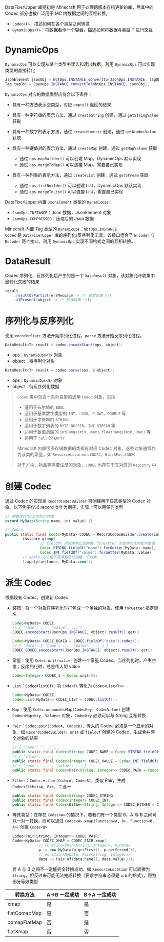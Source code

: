 DataFixerUpper 库期初是 Minecraft 用于处理跨版本存档更新的库，后其中的 Codec 部分也被广泛用于 MC 内数据之间的互相转换。

* `Codec<T>`：描述如何在各个类型之间转换
* `DynamicOps<T>`：将数据看作一个容器，描述如何将数据与类型 T 进行交互

# DynamicOps

`DynamicOps` 可以实现从某个类型中读入和读出数据。利用 `DynamicOps` 可以实现类型的直接转化

```java
JsonElement jsonObj = NbtOps.INSTANCE.convertTo(JsonOps.INSTANCE, tagObj);
Tag tagObj = JsonOps.INSTANCE.convertTo(NbtOps.INSTANCE, jsonObj);
```

`DynamicOps` 对应的数据类型应符合以下条件：

* 具有一种方法表示空类型，对应 `empty()` 返回的结果
* 具有一种字符串的表示方法，通过 `createString` 创建，通过 `getStringValue` 获取
* 具有一种数字的表示方法，通过 `createNumeric` 创建，通过 `getNumberValue` 获取
* 具有一种键值对的表示方法，通过 `createMap` 创建，通过 `getMapValues` 获取

  * 通过 `ops.mapBuilder()` 可以创建 Map，DynamicOps 默认实现
  * 通过 `ops.mergeToMap()` 可以连接 Map，需要自己实现
* 具有一种列表的表示方法，通过 `createList` 创建，通过 `getStream` 获取

  * 通过 `ops.listBuilder()` 可以创建 List，DynamicOps 默认实现
  * 通过 `ops.mergeToList()` 可以连接 List，需要自己实现

DataFixerUpper 内置 `JsonElement` 类型的 `DynamicOps`：

* `JsonOps.INSTANCE`：Json 数据，JsonElement 对象
* `JsonOps.COMPRESSED`：压缩后的 Json 数据

Minecraft 内置 Tag 类型的 `DynamicOps`：`NbtOps.INSTANCE`  
`Codec` 是 `DataFixerUpper` 库的序列化/反序列化工具。该接口组合了 `Encoder` 与 `Decoder` 两个接口，利用 `DynamicOps` 实现不同格式之间的互相转换。

# DataResult

Codec 序列化、反序列化后产生的是一个 `DataResult` 对象，该对象允许收集中途转化失败的结果

```java
result
    .resultOrPartial(errMessage -> /* 异常处理 */)
    .ifPresent(object -> /* 处理结果 */);
```

# 序列化与反序列化

使用 `encoderStart` 方法开始序列化过程，`parse` 方法开始反序列化过程。

```java
DataResult<T> result = codec.encodeStart(ops, object);
```

* ops：`DynamicOps<T>` 对象
* object：待序列化对象

```java
DataResult<T> result = codec.parse(ops, S object);
```

* ops：`DynamicOps<S>` 对象
* object：待反序列化数据

> `Codec` 类中包含一系列自带的通用 `Codec` 对象，包括
>
> * 适用于布尔值的 `BOOL`
> * 适用于基本数字类型的 `INT`，`LONG`，`FLOAT`，`DOUBLE` 等
> * 适用于字符串的 `STRING`
> * 适用于数字列表的 `BYTE_BUFFER`，`INT_STREAM` 等
> * 适用于数值范围的 `intRange(min, max)`, `floatRange(min, max)` 等
> * 适用于 `null` 的 `EMPTY`
>
> Minecraft 内部很多存储数据的类都有对应 Codec 对象，这些对象通常作为该类的常量，如 `ResourceLocation.CODEC`，`BlockPos.CODEC`
>
> 对于方块、物品等需要注册的对象，`CODEC` 也存在于其对应的 `Registry` 中
# 创建 Codec

通过 Codec 的实现类 `RecordCodecBuilder` 可创建用于任意类型的 Codec 对象。以下例子仅以 record 类作为例子，实际上可以用任何类型

```java
// 需要序列化/反序列化的类
record MyData(String name, int value) {}

// Codec
public static final Codec<MyData> CODEC = RecordCodecBuilder.create(instance ->
        instance.group(
                // fieldOf 对应序列化后的键，forGetter 对应序列化时如何取值
                Codec.STRING.fieldOf("name").forGetter(MyData::name),
                Codec.INT.fieldOf("value").forGetter(MyData::value)
        // apply 方法用于反序列化时创建一个对象
        ).apply(instance, MyData::new));
```

# 派生 Codec

根据现有 Codec，创建新 Codec

* 装箱：将一个对象在序列化时打包成一个单独的对象，使用 `forGetter` 指定键名

  ```java
  Codec<MyData> CODEC;
  // { "name": ..., "value": ... }
  CODEC.encodeStart(JsonOps.INSTANCE, object).result().get()

  Codec<MyData> CODEC_BOXED = CODEC.fieldOf("data").codec();
  // { "data": { "name": ..., "value": ... } }
  CODEC_BOXED.encodeStart(JsonOps.INSTANCE, object).result().get()
  ```
* 常量：使用 `Codec.unit(value)` 创建一个常量 Codec。当序列化时，产生空值；反序列化时，总是传入的 value

  ```java
  Codec<Integer> CODEC_5 = Codec.unit(5);
  ```
* `List`：`Codec#listOf()` 将 `Code<T>` 转化为 `Codec<List<T>>`

  ```java
  Codec<MyData> CODEC;
  Codec<List<MyData>> CODEC_LIST = CODEC.listOf();
  ```
* `Map`：使用 `Codec.unboundedMap(CodecKey, CodecValue)` 创建 `Codec<Map<Key, Value>>` 对象，`CodecKey` 必须可以与 String 互相转换
* `Pair`：`Codec.pair(CodecA, CodecB)`，传入的 Codec 必须是一个显示的对象，如 `RecordCodecBuilder`，`unit` 或 `fieldOf` 创建的 Codec，生成合并两个对象的结果

  ```java
  // { "name": "..." }
  public static final Codec<String> CODEC_NAME = Codec.STRING.fieldOf("name").codec();  
  // { "value": ... }
  public static final Codec<Integer> CODEC_VALUE = Codec.INT.fieldOf("value").codec();
  // { "name": "...", "value": ... }
  public static final Codec<Pair<String, Integer>> CODEC_PAIR = Codec.pair(CODEC_NAME, CODEC_VALUE);
  ```
* `Either`：`Codec.either(CodecA, CodecB)`，类似 Pair，生成 `Codec<Either<A, B>>`，二选一

  ```java
  public static final Codec<String> CODEC_STRING;
  public static final Codec<Integer> CODEC_INT;
  public static final Codec<Either<String, Integer>> CODEC_EITHER = Codec.either(CODEC_STRING, CODEC_INT);
  ```
* 等效类型：在存在 `Codec<A>` 的情况下，若我们有一个类型 B，A 与 B 之间可以一对一转换，则可以通过 `Codec<A>.xmap(Function<A, B>, Function<B, A>)` 创建 `Codec<B>`

  ```c++
  Codec<Pair<String, Integer>> CODEC_PAIR;
  Codec<MyData> CODEC_XMAP = CODEC_PAIR.xmap(
              // Function<Pair<String, Integer>, MyData>
              p -> new MyData(p.getFirst(), p.getSecond()),
              // Function<MyData, Pair<String, Integer>>
              data -> Pair.of(data.name(), data.value()));
  ```
  若 A 与 B 之间不一定能完全转换成功，如 `ResourceLocation` 可以转换为 `String`，但反过来可能无法完成转换（要求字符串必须是 `a:b` 的格式），则为部分等效类型

|转换方法|A->B 一定成功|B->A 一定成功|
| --------------| ---------------| ---------------|
|xmap|是|是|
|flatComapMap|是|否|
|comapFlatMap|否|是|
|flatXmap|否|否|
